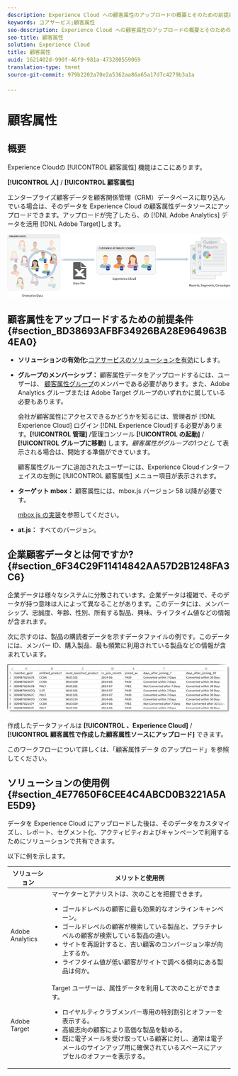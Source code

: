 ```yaml
---
description: Experience Cloud への顧客属性のアップロードの概要とそのための前提条件に関する情報です。
keywords: コアサービス;顧客属性
seo-description: Experience Cloud への顧客属性のアップロードの概要とそのための前提条件に関する情報です。
seo-title: 顧客属性
solution: Experience Cloud
title: 顧客属性
uuid: 1621402d-990f-46f9-981a-473280559069
translation-type: tm+mt
source-git-commit: 979b2202a70e2a5362aa86a65a17d7c4279b3a1a

---
```



# 顧客属性

## 概要

Experience Cloudの [!UICONTROL 顧客属性] 機能はここにあります。

**[!UICONTROL 人]** / **[!UICONTROL 顧客属性]**

エンタープライズ顧客データを顧客関係管理（CRM）データベースに取り込んでいる場合は、そのデータを Experience Cloud の顧客属性データソースにアップロードできます。アップロードが完了したら、の [!DNL Adobe Analytics] データを活用 [!DNL Adobe Target]します。

![](assets/custom_reports.png)

## 顧客属性をアップロードするための前提条件 {#section_BD38693AFBF34926BA28E964963B4EA0}


* **ソリューションの有効化:**[コアサービスのソリューションを有効](../core-services/core-services.md#concept_07ED1D5C64234E77976E6D572E78FB9C)にします。

* **グループのメンバーシップ：** 顧客属性データをアップロードするには、ユーザーは、  [顧客属性グループ](../admin-getting-started/admin-getting-started.md#task_3295A85536BF48899A1AB40D207E77E9)のメンバーである必要があります。また、Adobe Analytics グループまたは Adobe Target グループのいずれかに属している必要もあります。

   会社が顧客属性にアクセスできるかどうかを知るには、管理者が [!DNL Experience Cloud] ログイン [!DNL Experience Cloud]する必要があります。**[!UICONTROL 管理]** /管理コンソール **[!UICONTROL の起動]** / **[!UICONTROL グループに移動]** します。*顧客属性がグループの1つとし* て表示される場合は、開始する準備ができています。

   顧客属性グループに追加されたユーザーには、Experience Cloudインターフェイスの左側に [!UICONTROL 顧客属性] メニュー項目が表示されます。

* **ターゲット mbox：** 顧客属性には、mbox.js バージョン 58 以降が必要です。


   [mbox.js の実装](https://marketing.adobe.com/resources/help/en_US/target/ov/t_mbox_download.html)を参照してください。

* **at.js：** すべてのバージョン。




## 企業顧客データとは何ですか? {#section_6F34C29F11414842AA57D2B1248FA3C6}

企業データは様々なシステムに分散されています。企業データは複雑で、そのデータが持つ意味は人によって異なることがあります。このデータには、メンバーシップ、忠誠度、年齢、性別、所有する製品、興味、ライフタイム値などの情報が含まれます。

次に示すのは、製品の購読者データを示すデータファイルの例です。このデータには、メンバー ID、購入製品、最も頻繁に利用されている製品などの情報が含まれています。

![](assets/01_crs_usecase.png)

作成したデータファイルは **[!UICONTROL 、Experience Cloud]** / **[!UICONTROL 顧客属性で作成した顧客属性ソースにアップロード]** できます。

このワークフローについて詳しくは、「顧客属性データ [](../attributes/t-crs-usecase.md#task_BCC327B2A0EF4A1BBB2934013AB92B78) のアップロード」を参照してください。

## ソリューションの使用例 {#section_4E77650F6CEE4C4ABCD0B3221A5AE5D9}

データを Experience Cloud にアップロードした後は、そのデータをカスタマイズし、レポート、セグメント化、アクティビティおよびキャンペーンで利用するためにソリューションで共有できます。

以下に例を示します。

| ソリューション | メリットと使用例 |
|--- |--- |
| Adobe Analytics | マーケターとアナリストは、次のことを把握できます。<ul><li>ゴールドレベルの顧客に最も効果的なオンラインキャンペーン。</li><li>ゴールドレベルの顧客が検索している製品と、プラチナレベルの顧客が検索している製品の違い。</li><li>サイトを再設計すると、古い顧客のコンバージョン率が向上するか。</li><li>ライフタイム値が低い顧客がサイトで調べる傾向にある製品は何か。</li></ul> |
| Adobe Target | Target ユーザーは、属性データを利用して次のことができます。<ul><li>ロイヤルティクラブメンバー専用の特別割引とオファーを表示する。</li><li>高級志向の顧客により高価な製品を勧める。</li><li>既に電子メールを受け取っている顧客に対し、通常は電子メールのサインアップ用に確保されているスペースにアップセルのオファーを表示する。</li></ul> |

